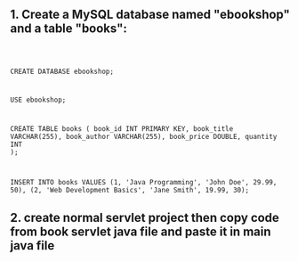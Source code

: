 ## 1. Create a MySQL database named "ebookshop" and a table "books":

<code>

CREATE DATABASE ebookshop;

USE ebookshop;

CREATE TABLE books (
book_id INT PRIMARY KEY,
book_title VARCHAR(255),
book_author VARCHAR(255),
book_price DOUBLE,
quantity INT
);

INSERT INTO books VALUES
(1, 'Java Programming', 'John Doe', 29.99, 50),
(2, 'Web Development Basics', 'Jane Smith', 19.99, 30);
</code>

## 2. create normal servlet project then copy code from book servlet java file and paste it in main java file
